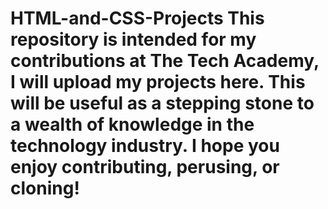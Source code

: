 # HTML-and-CSS-Projects This repository is intended for my contributions at **The Tech Academy**, I will upload my projects here. This will be useful as a stepping stone to a wealth of knowledge in the technology industry. I hope you enjoy contributing, perusing, or cloning! 
